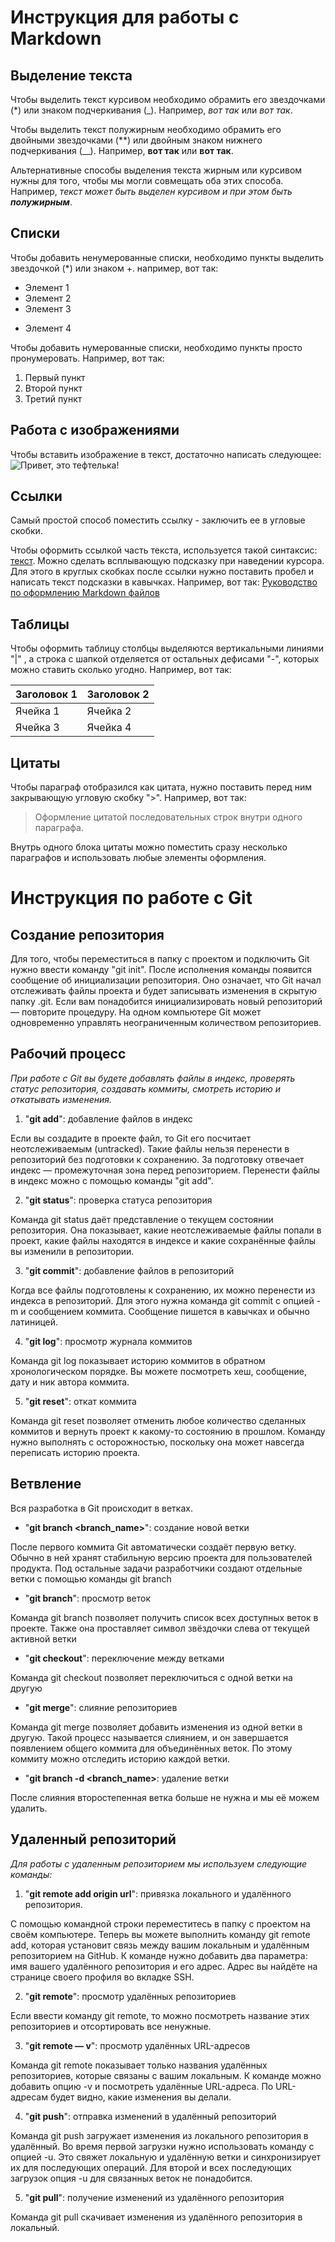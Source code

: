# Инструкция для работы с Markdown

## Выделение текста

Чтобы выделить текст курсивом необходимо обрамить его звездочками (*) или знаком подчеркивания (_). Например, *вот так* или _вот так_.

Чтобы выделить текст полужирным необходимо обрамить его двойными звездочками (**) или двойным знаком нижнего подчеркивания (__). Например, **вот так** или __вот так__.

Альтернативные способы выделения текста жирным или курсивом нужны для того, чтобы мы могли совмещать оба этих способа. Например, _текст может быть выделен курсивом и при этом быть **полужирным**_.

## Списки

Чтобы добавить ненумерованные списки, необходимо пункты выделить звездочкой (*) или знаком +. например, вот так:
* Элемент 1
* Элемент 2
* Элемент 3
+ Элемент 4

Чтобы добавить нумерованные списки, необходимо пункты просто пронумеровать. Например, вот так: 
1. Первый пункт
2. Второй пункт
3. Третий пункт 

## Работа с изображениями

Чтобы вставить изображение в текст, достаточно написать следующее:
![Привет, это тефтелька!](Teftelka.jpg)

## Ссылки
Самый простой способ поместить ссылку - заключить ее в угловые скобки.

Чтобы оформить ссылкой часть текста, используется такой синтаксис: [текст](ссылка). Можно сделать всплывающую подсказку при наведении курсора. Для этого в круглых скобках после ссылки нужно поставить пробел и написать текст подсказки в кавычках.
Например, вот так:
[Руководство по оформлению Markdown файлов](https://gist.github.com/Jekins/2bf2d0638163f1294637)

## Таблицы

Чтобы оформить таблицу столбцы выделяются вертикальными линиями "|" , а строка с шапкой отделяется от остальных дефисами "-", которых можно ставить сколько угодно. Например, вот так: 

| Заголовок 1 | Заголовок 2 |
| ----------- | ----------- |
| Ячейка 1    | Ячейка 2   |
| Ячейка 3    | Ячейка 4   |

## Цитаты

Чтобы параграф отобразился как цитата, нужно поставить перед ним закрывающую угловую скобку ">".
Например, вот так:
> Оформление цитатой последовательных строк внутри одного параграфа.

Внутрь одного блока цитаты можно поместить сразу несколько параграфов и использовать любые элементы оформления.

# Инструкция по работе с Git

## Создание репозитория
Для того, чтобы переместиться в папку с проектом и подключить Git нужно ввести команду "git init". 
После исполнения команды появится сообщение об инициализации репозитория. Оно означает, что Git начал отслеживать файлы проекта и будет записывать изменения в скрытую папку .git. Если вам понадобится инициализировать новый репозиторий — повторите процедуру. На одном компьютере Git может одновременно управлять неограниченным количеством репозиториев.

## Рабочий процесс
*При работе с Git вы будете добавлять файлы в индекс, проверять статус репозитория, создавать коммиты, смотреть историю и откатывать изменения.*
1. "**git add**": добавление файлов в индекс

Если вы создадите в проекте файл, то Git его посчитает неотслеживаемым (untracked). Такие файлы нельзя перенести в репозиторий без подготовки к сохранению. За подготовку отвечает индекс — промежуточная зона перед репозиторием. Перенести файлы в индекс можно с помощью команды "git add".

2. "**git status**": проверка статуса репозитория

Команда git status даёт представление о текущем состоянии репозитория. Она показывает, какие неотслеживаемые файлы попали в проект, какие файлы находятся в индексе и какие сохранённые файлы вы изменили в репозитории.

3. "**git commit**": добавление файлов в репозиторий

Когда все файлы подготовлены к сохранению, их можно перенести из индекса в репозиторий. Для этого нужна команда git commit с опцией -m и сообщением коммита. Сообщение пишется в кавычках и обычно латиницей.

4. "**git log**": просмотр журнала коммитов

Команда git log показывает историю коммитов в обратном хронологическом порядке. Вы можете посмотреть хеш, сообщение, дату и ник автора коммита.

5. "**git reset**": откат коммита

Команда git reset позволяет отменить любое количество сделанных коммитов и вернуть проект к какому-то состоянию в прошлом. Команду нужно выполнять с осторожностью, поскольку она может навсегда переписать историю проекта.

## Ветвление
Вся разработка в Git происходит в ветках.
* "**git branch <branch_name>**": создание новой ветки

После первого коммита Git автоматически создаёт первую ветку. Обычно в ней хранят стабильную версию проекта для пользователей продукта. Под остальные задачи разработчики создают отдельные ветки с помощью команды git branch

* "**git branch**": просмотр веток

Команда git branch позволяет получить список всех доступных веток в проекте. Также она проставляет символ звёздочки слева от текущей активной ветки

* "**git checkout**": переключение между ветками

Команда git checkout позволяет переключиться с одной ветки на другую

* "**git merge**": слияние репозиториев

Команда git merge позволяет добавить изменения из одной ветки в другую. Такой процесс называется слиянием, и он завершается появлением общего коммита для объединённых веток. По этому коммиту можно отследить историю каждой ветки.

* "**git branch -d <branch_name>**: удаление ветки

После слияния второстепенная ветка больше не нужна и мы её можем удалить.


## Удаленный репозиторий

*Для работы с удаленным репозиторием мы используем следующие команды:*

1. "**git remote add origin url**": привязка локального и удалённого репозитория. 

С помощью командной строки переместитесь в папку с проектом на своём компьютере. Теперь вы можете выполнить команду git remote add, которая установит связь между вашим локальным и удалённым репозиторием на GitHub. К команде нужно добавить два параметра: имя вашего удалённого репозитория и его адрес. Адрес вы найдёте на странице своего профиля во вкладке SSH.

2. "**git remote**": просмотр удалённых репозиториев 

Если ввести команду git remote, то можно посмотреть название этих репозиториев и отсортировать все ненужные.

3. "**git remote — v**": просмотр удалённых URL-адресов

Команда git remote показывает только названия удалённых репозиториев, которые связаны с вашим локальным. К команде можно добавить опцию -v и посмотреть удалённые URL-адреса. По URL-адресам будет видно, какие изменения вы делали.

4. "**git push**": отправка изменений в удалённый репозиторий

Команда git push загружает изменения из локального репозитория в удалённый.
Во время первой загрузки нужно использовать команду с опцией -u. Это свяжет локальную и удалённую ветки и синхронизирует их для последующих операций. Для второй и всех последующих загрузок опция -u для связанных веток не понадобится.

5. "**git pull**": получение изменений из удалённого репозитория

Команда git pull скачивает изменения из удалённого репозитория в локальный.